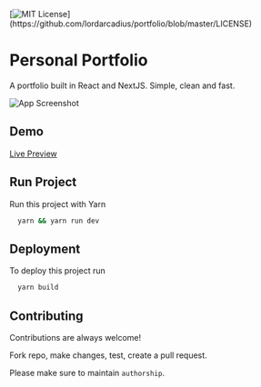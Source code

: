 
[![MIT License](https://img.shields.io/apm/l/atomic-design-ui.svg?)](https://github.com/lordarcadius/portfolio/blob/master/LICENSE)

  
# Personal Portfolio

A portfolio built in React and NextJS. Simple, clean and fast.


![App Screenshot](https://firebasestorage.googleapis.com/v0/b/portfolio-nextjs-a6150.appspot.com/o/protfolio-screen-shot.png?alt=media&token=e6f37f85-4539-4bfd-a6fb-e6827cd3c384)

  
## Demo

[Live Preview](https://hassanakram.vercel.app/)

## Run Project 

Run this project with Yarn

```bash 
  yarn && yarn run dev
```
    
## Deployment

To deploy this project run

```bash
  yarn build
```

  
## Contributing

Contributions are always welcome!

Fork repo, make changes, test, create a pull request.

Please make sure to maintain `authorship`.